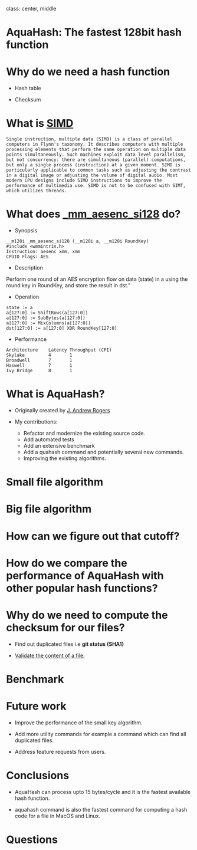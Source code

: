 class: center, middle

# AquaHash: The fastest 128bit hash function

# Why do we need a hash function #

* Hash table

* Checksum

# What is [SIMD](https://en.wikipedia.org/wiki/SIMD) #

``` text
Single instruction, multiple data (SIMD) is a class of parallel computers in Flynn's taxonomy. It describes computers with multiple processing elements that perform the same operation on multiple data points simultaneously. Such machines exploit data level parallelism, but not concurrency: there are simultaneous (parallel) computations, but only a single process (instruction) at a given moment. SIMD is particularly applicable to common tasks such as adjusting the contrast in a digital image or adjusting the volume of digital audio. Most modern CPU designs include SIMD instructions to improve the performance of multimedia use. SIMD is not to be confused with SIMT, which utilizes threads.
```

# What does [_mm_aesenc_si128](https://software.intel.com/sites/landingpage/IntrinsicsGuide/#text=_mm_aesenc_si128&expand=233) do? #

* Synopsis

``` text
__m128i _mm_aesenc_si128 (__m128i a, __m128i RoundKey)
#include <wmmintrin.h>
Instruction: aesenc xmm, xmm
CPUID Flags: AES
```

* Description

Perform one round of an AES encryption flow on data (state) in a using the round key in RoundKey, and store the result in dst."

* Operation

``` text
state := a
a[127:0] := ShiftRows(a[127:0])
a[127:0] := SubBytes(a[127:0])
a[127:0] := MixColumns(a[127:0])
dst[127:0] := a[127:0] XOR RoundKey[127:0]
```

* Performance

``` text
Architecture	Latency	Throughput (CPI)
Skylake	        4	    1
Broadwell	    7	    1
Haswell	        7	    1
Ivy Bridge	    8	    1
```

# What is AquaHash?

* Originally created by [J. Andrew Rogers](https://github.com/jandrewrogers)

* My contributions:
  * Refactor and modernize the existing source code.
  * Add automated tests
  * Add an extensive benchmark
  * Add a quahash command and potentially several new commands.
  * Improving the existing algorithms.

# Small file algorithm

# Big file algorithm

# How can we figure out that cutoff?

# How do we compare the performance of AquaHash with other popular hash functions?

# Why do we need to compute the checksum for our files?

* Find out duplicated files i.e **git status (SHA1)**

* [Validate the content of a file.](https://github.com/Cyan4973/xxHash/)

# Benchmark #

# Future work #

* Improve the performance of the small key algorithm.

* Add more utility commands for example a command which can find all duplicated files.

* Address feature requests from users.

# Conclusions #

* AquaHash can process upto 15 bytes/cycle and it is the fastest available hash function.

* aquahash command is also the fastest command for computing a hash code for a file in MacOS and Linux.

# Questions #
